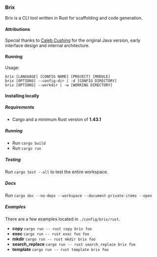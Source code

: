 ### Brix

Brix is a CLI tool written in Rust for scaffolding and code generation.

#### Attributions

Special thanks to [Caleb Cushing](https://github.com/xenoterracide) for the original Java version, early interface design and internal architecture.

#### Running

Usage:

```
brix [LANGUAGE] [CONFIG NAME] [PROJECT] [MODULE]
brix [OPTIONS] --config-dir | -d [CONFIG DIRECTORY]
brix [OPTIONS] --workdir | -w [WORKING DIRECTORY]
```

#### Installing locally

##### Requirements

- Cargo and a minimum Rust version of **1.43.1**

##### Running

- Run `cargo build`
- Run `cargo run`

##### Testing

Run `cargo test --all` to test the entire workspace.

##### Docs

Run `cargo doc --no-deps --workspace --document-private-items --open`

##### Examples

There are a few examples located in `./config/brix/rust`.

- **copy** `cargo run -- rust copy brix foo`
- **exec** `cargo run -- rust exec foo foo`
- **mkdir** `cargo run -- rust mkdir brix foo`
- **search_replace** `cargo run -- rust search_replace brix foo`
- **template** `cargo run -- rust template brix foo`
